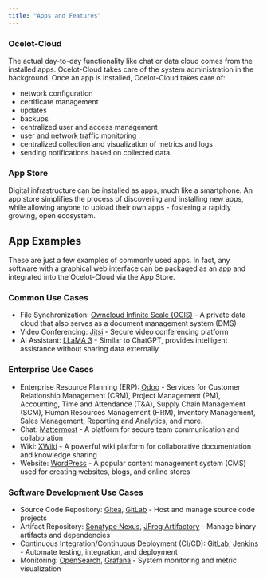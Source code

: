 ```yaml
---
title: "Apps and Features"
---
```


### Ocelot-Cloud

The actual day-to-day functionality like chat or data cloud comes from the installed apps. Ocelot-Cloud takes care of the system administration in the background. Once an app is installed, Ocelot-Cloud takes care of:

* network configuration
* certificate management
* updates
* backups
* centralized user and access management
* user and network traffic monitoring
* centralized collection and visualization of metrics and logs
* sending notifications based on collected data

### App Store

Digital infrastructure can be installed as apps, much like a smartphone. An app store simplifies the process of discovering and installing new apps, while allowing anyone to upload their own apps - fostering a rapidly growing, open ecosystem.

## App Examples

These are just a few examples of commonly used apps. In fact, any software with a graphical web interface can be packaged as an app and integrated into the Ocelot-Cloud via the App Store.

### Common Use Cases

* File Synchronization: <a href="https://owncloud.com/infinite-scale/" target="_blank" rel="noopener noreferrer">Owncloud Infinite Scale (OCIS)</a> - A private data cloud that also serves as a document management system (DMS)
* Video Conferencing: <a href="https://jitsi.org/" target="_blank" rel="noopener noreferrer">Jitsi</a> - Secure video conferencing platform
* AI Assistant: <a href="https://ai.meta.com/blog/meta-llama-3/" target="_blank" rel="noopener noreferrer">LLaMA 3</a> - Similar to ChatGPT, provides intelligent assistance without sharing data externally

### Enterprise Use Cases

* Enterprise Resource Planning (ERP): <a href="https://www.odoo.com/" target="_blank" rel="noopener noreferrer">Odoo</a> - Services for Customer Relationship Management (CRM), Project Management (PM), Accounting, Time and Attendance (T&A), Supply Chain Management (SCM), Human Resources Management (HRM), Inventory Management, Sales Management, Reporting and Analytics, and more.
* Chat: <a href="https://mattermost.com/" target="_blank" rel="noopener noreferrer">Mattermost</a> - A platform for secure team communication and collaboration
* Wiki: <a href="https://www.xwiki.org/xwiki/bin/view/Main/WebHome" target="_blank" rel="noopener noreferrer">XWiki</a> - A powerful wiki platform for collaborative documentation and knowledge sharing
* Website: <a href="https://wordpress.com/" target="_blank" rel="noopener noreferrer">WordPress</a> - A popular content management system (CMS) used for creating websites, blogs, and online stores

### Software Development Use Cases

* Source Code Repository: <a href="https://about.gitea.com/" target="_blank" rel="noopener noreferrer">Gitea</a>, <a href="https://about.gitlab.com/" target="_blank" rel="noopener noreferrer">GitLab</a> - Host and manage source code projects
* Artifact Repository: <a href="https://www.sonatype.com/products/sonatype-nexus-repository" target="_blank" rel="noopener noreferrer">Sonatype Nexus</a>, <a href="https://jfrog.com/artifactory/" target="_blank" rel="noopener noreferrer">JFrog Artifactory</a> - Manage binary artifacts and dependencies
* Continuous Integration/Continuous Deployment (CI/CD): <a href="https://about.gitlab.com/" target="_blank" rel="noopener noreferrer">GitLab</a>, <a href="https://www.jenkins.io/" target="_blank" rel="noopener noreferrer">Jenkins</a> - Automate testing, integration, and deployment
* Monitoring: <a href="https://opensearch.org/" target="_blank" rel="noopener noreferrer">OpenSearch</a>, <a href="https://grafana.com/" target="_blank" rel="noopener noreferrer">Grafana</a> - System monitoring and metric visualization
